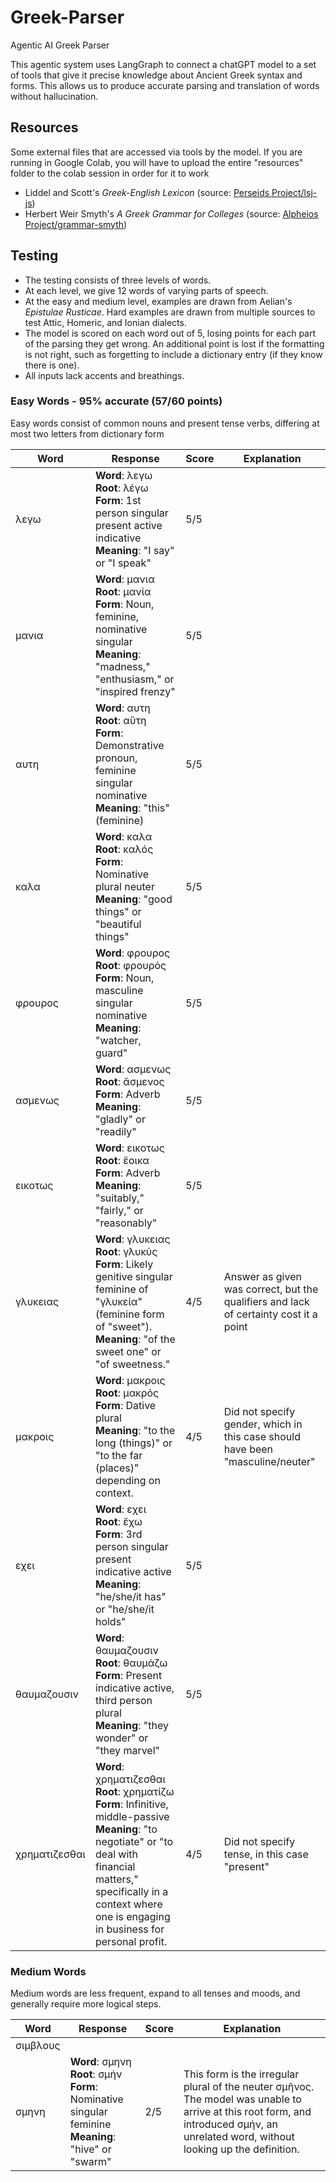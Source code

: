 # Greek-Parser
Agentic AI Greek Parser

This agentic system uses LangGraph to connect a chatGPT model to a set of tools that give it precise knowledge about Ancient Greek syntax and forms. 
This allows us to produce accurate parsing and translation of words without hallucination. 

## Resources
Some external files that are accessed via tools by the model. 
If you are running in Google Colab, you will have to upload the entire "resources" folder to the colab session in order for it to work

- Liddel and Scott's *Greek-English Lexicon* (source: [Perseids Project/lsj-js](https://github.com/perseids-project/lsj-js.git))
- Herbert Weir Smyth's *A Greek Grammar for Colleges* (source: [Alpheios Project/grammar-smyth](https://github.com/alpheios-project/grammar-smyth.git))

##  Testing

- The testing consists of three levels of words. 
- At each level, we give 12 words of varying parts of speech.
- At the easy and medium level, examples are drawn from Aelian's *Epistulae Rusticae*. Hard examples are drawn from multiple sources to test Attic, Homeric, and Ionian dialects.
- The model is scored on each word out of 5, losing points for each part of the parsing they get wrong.
An additional point is lost if the formatting is not right, such as forgetting to include a dictionary entry (if they know there is one). 
- All inputs lack accents and breathings.

### Easy Words - 95% accurate (57/60 points)
Easy words consist of common nouns and present tense verbs, differing at most two letters from dictionary form

| **Word** | **Response** | **Score** | **Explanation**|
| -------- | ------------ | --------- | ---------------|
| λεγω   | **Word**: λεγω<br>**Root**: λέγω<br>**Form**: 1st person singular present active indicative<br>**Meaning**: "I say" or "I speak"                                                                    | 5/5   |
| μανια  | **Word**: μανια<br>**Root**: μανία<br>**Form**: Noun, feminine, nominative singular<br>**Meaning**: "madness," "enthusiasm," or "inspired frenzy"                                                    | 5/5   |
| αυτη   | **Word**: αυτη<br>**Root**: αὕτη<br>**Form**: Demonstrative pronoun, feminine singular nominative<br>**Meaning**: "this" (feminine)                                                                  | 5/5   |
| καλα |  **Word**: καλα <br> **Root**: καλός <br> **Form**: Nominative plural neuter <br> **Meaning**: "good things" or "beautiful things" | 5/5 |
| φρουρος |  **Word**: φρουρος <br> **Root**: φρουρός <br> **Form**: Noun, masculine singular nominative <br> **Meaning**: "watcher, guard" | 5/5|
| ασμενως | **Word**: ασμενως <br> **Root**: ἄσμενος <br> **Form**: Adverb <br> **Meaning**: "gladly" or "readily" | 5/5 |
| εικοτως | **Word**: εικοτως <br> **Root**: ἔοικα <br> **Form**: Adverb <br> **Meaning**: "suitably," "fairly," or "reasonably" | 5/5 | 
| γλυκειας | **Word**: γλυκειας <br> **Root**: γλυκύς <br> **Form**: Likely genitive singular feminine of "γλυκεία" (feminine form of "sweet"). <br> **Meaning**: "of the sweet one" or "of sweetness." | 4/5| Answer as given was correct, but the qualifiers and lack of certainty cost it a point| 
| μακροις | **Word**: μακροις <br> **Root**: μακρός <br> **Form**: Dative plural <br> **Meaning**: "to the long (things)" or "to the far (places)" depending on context. | 4/5 | Did not specify gender, which in this case should have been "masculine/neuter" |
| εχει | **Word**: εχει <br> **Root**: ἔχω <br> **Form**: 3rd person singular present indicative active <br> **Meaning**: "he/she/it has" or "he/she/it holds" | 5/5|
| θαυμαζουσιν | **Word**: θαυμαζουσιν <br> **Root**: θαυμάζω <br> **Form**: Present indicative active, third person plural <br> **Meaning**: "they wonder" or "they marvel" | 5/5 |
|χρηματιζεσθαι | **Word**: χρηματιζεσθαι <br> **Root**: χρηματίζω <br> **Form**: Infinitive, middle-passive <br> **Meaning**: "to negotiate" or "to deal with financial matters," specifically in a context where one is engaging in business for personal profit. | 4/5 | Did not specify tense, in this case "present" |



### Medium Words
Medium words are less frequent, expand to all tenses and moods, and generally require more logical steps.

| **Word** | **Response** | **Score** | **Explanation**|
| -------- | ------------ | --------- | ---------------|
| σιμβλους | 
| σμηνη | **Word**: σμηνη <br> **Root**: σμήν <br> **Form**: Nominative singular feminine <br> **Meaning**: "hive" or "swarm" | 2/5| This form is the irregular plural of the neuter σμῆνος. The model was unable to arrive at this root form, and introduced σμήν, an unrelated word, without looking up the definition. 
